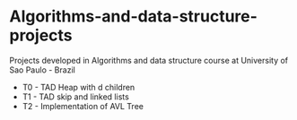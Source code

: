 # Algorithms-and-data-structure-projects
Projects developed in Algorithms and data structure course at University of Sao Paulo - Brazil

* T0 - TAD Heap with d children
* T1 - TAD skip and linked lists
* T2 - Implementation of AVL Tree
